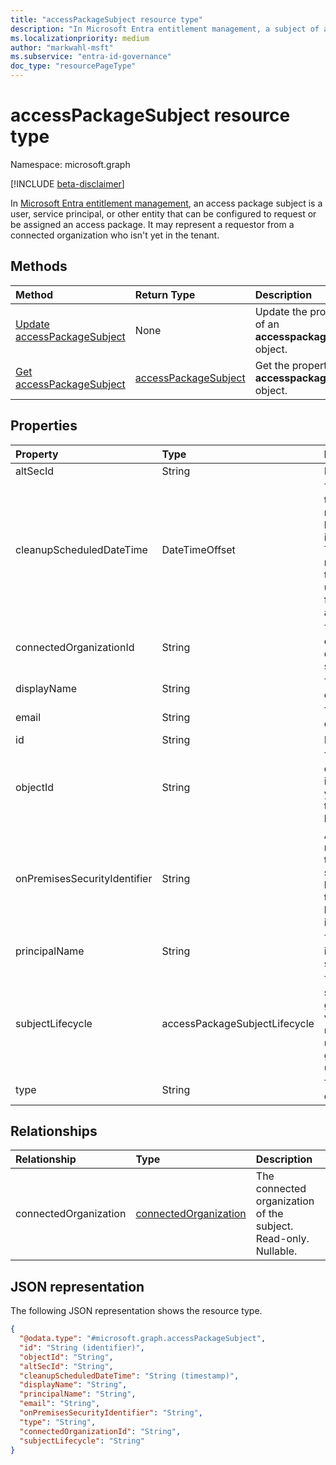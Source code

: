 ```yaml
---
title: "accessPackageSubject resource type"
description: "In Microsoft Entra entitlement management, a subject of an access package assignment."
ms.localizationpriority: medium
author: "markwahl-msft"
ms.subservice: "entra-id-governance"
doc_type: "resourcePageType"
---
```


# accessPackageSubject resource type

Namespace: microsoft.graph

[!INCLUDE [beta-disclaimer](../../includes/beta-disclaimer.md)]

In [Microsoft Entra entitlement management](entitlementmanagement-overview.md), an access package subject is a user, service principal, or other entity that can be configured to request or be assigned an access package.  It may represent a requestor from a connected organization who isn't yet in the tenant.

## Methods

| Method       | Return Type | Description |
|:-------------|:------------|:------------|
| [Update accessPackageSubject](../api/accesspackagesubject-update.md)|None | Update the properties of an **accesspackagesubject** object. |
| [Get accessPackageSubject](../api/accesspackagesubject-get.md)|[accessPackageSubject](../resources/accesspackagesubject.md) | Get the properties of an **accesspackagesubject** object. |

## Properties

| Property     | Type        | Description |
|:-------------|:------------|:------------|
|altSecId|String|Not Supported.|
|cleanupScheduledDateTime|DateTimeOffset|The date and time the subject is marked to be blocked from sign in or deleted. The Timestamp type represents date and time information using ISO 8601 format and is always in UTC time.|
|connectedOrganizationId|String|The identifier of the connected organization of the subject.|
|displayName|String|The display name of the subject.|
|email|String|The email address of the subject.|
|id|String| Read-only. Key.|
|objectId|String|The object identifier of the subject. `null` if the subject isn't yet a user in the tenant. Alternate key.|
|onPremisesSecurityIdentifier|String|A string representation of the principal's security identifier, if known, or `null` if the subject doesn't have a security identifier.|
|principalName|String|The principal name, if known, of the subject.|
|subjectLifecycle|accessPackageSubjectLifecycle|The lifecycle of the subject user, if a guest. The possible values are: `notDefined`, `notGoverned`, `governed`, `unknownFutureValue`.|
|type|String|The resource type of the subject.|

## Relationships

| Relationship | Type        | Description |
|:-------------|:------------|:------------|
|connectedOrganization|[connectedOrganization](connectedorganization.md)| The connected organization of the subject. Read-only. Nullable.|


## JSON representation

The following JSON representation shows the resource type.

<!-- {
  "blockType": "resource",
  "optionalProperties": [

  ],
  "@odata.type": "microsoft.graph.accessPackageSubject",
  "keyProperty": "id"
}-->

```json
{
  "@odata.type": "#microsoft.graph.accessPackageSubject",
  "id": "String (identifier)",
  "objectId": "String",
  "altSecId": "String",
  "cleanupScheduledDateTime": "String (timestamp)",
  "displayName": "String",
  "principalName": "String",
  "email": "String",
  "onPremisesSecurityIdentifier": "String",
  "type": "String",
  "connectedOrganizationId": "String",
  "subjectLifecycle": "String"
}
```

<!-- uuid: 16cd6b66-4b1a-43a1-adaf-3a886856ed98
2019-02-04 14:57:30 UTC -->
<!-- {
  "type": "#page.annotation",
  "description": "accessPackageSubject resource",
  "keywords": "",
  "section": "documentation",
  "tocPath": ""
}-->
